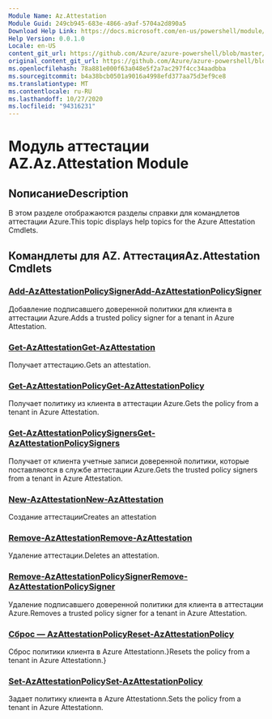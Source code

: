 ```yaml
---
Module Name: Az.Attestation
Module Guid: 249cb945-683e-4866-a9af-5704a2d890a5
Download Help Link: https://docs.microsoft.com/en-us/powershell/module/az.attestation
Help Version: 0.0.1.0
Locale: en-US
content_git_url: https://github.com/Azure/azure-powershell/blob/master/src/Attestation/Attestation/help/Az.Attestation.md
original_content_git_url: https://github.com/Azure/azure-powershell/blob/master/src/Attestation/Attestation/help/Az.Attestation.md
ms.openlocfilehash: 78a881e000f63a048e5f2a7ac297f4cc34aadbba
ms.sourcegitcommit: b4a38bcb0501a9016a4998efd377aa75d3ef9ce8
ms.translationtype: MT
ms.contentlocale: ru-RU
ms.lasthandoff: 10/27/2020
ms.locfileid: "94316231"
---
```

# <span data-ttu-id="49027-101">Модуль аттестации AZ.</span><span class="sxs-lookup"><span data-stu-id="49027-101">Az.Attestation Module</span></span>
## <span data-ttu-id="49027-102">Nописание</span><span class="sxs-lookup"><span data-stu-id="49027-102">Description</span></span>
<span data-ttu-id="49027-103">В этом разделе отображаются разделы справки для командлетов аттестации Azure.</span><span class="sxs-lookup"><span data-stu-id="49027-103">This topic displays help topics for the Azure Attestation Cmdlets.</span></span>

## <span data-ttu-id="49027-104">Командлеты для AZ. Аттестация</span><span class="sxs-lookup"><span data-stu-id="49027-104">Az.Attestation Cmdlets</span></span>
### [<span data-ttu-id="49027-105">Add-AzAttestationPolicySigner</span><span class="sxs-lookup"><span data-stu-id="49027-105">Add-AzAttestationPolicySigner</span></span>](Add-AzAttestationPolicySigner.md)
<span data-ttu-id="49027-106">Добавление подписавшего доверенной политики для клиента в аттестации Azure.</span><span class="sxs-lookup"><span data-stu-id="49027-106">Adds a trusted policy signer for a tenant in Azure Attestation.</span></span>

### [<span data-ttu-id="49027-107">Get-AzAttestation</span><span class="sxs-lookup"><span data-stu-id="49027-107">Get-AzAttestation</span></span>](Get-AzAttestation.md)
<span data-ttu-id="49027-108">Получает аттестацию.</span><span class="sxs-lookup"><span data-stu-id="49027-108">Gets an attestation.</span></span>

### [<span data-ttu-id="49027-109">Get-AzAttestationPolicy</span><span class="sxs-lookup"><span data-stu-id="49027-109">Get-AzAttestationPolicy</span></span>](Get-AzAttestationPolicy.md)
<span data-ttu-id="49027-110">Получает политику из клиента в аттестации Azure.</span><span class="sxs-lookup"><span data-stu-id="49027-110">Gets the policy from a tenant in Azure Attestation.</span></span>

### [<span data-ttu-id="49027-111">Get-AzAttestationPolicySigners</span><span class="sxs-lookup"><span data-stu-id="49027-111">Get-AzAttestationPolicySigners</span></span>](Get-AzAttestationPolicySigners.md)
<span data-ttu-id="49027-112">Получает от клиента учетные записи доверенной политики, которые поставляются в службе аттестации Azure.</span><span class="sxs-lookup"><span data-stu-id="49027-112">Gets the trusted policy signers from a tenant in Azure Attestation.</span></span>

### [<span data-ttu-id="49027-113">New-AzAttestation</span><span class="sxs-lookup"><span data-stu-id="49027-113">New-AzAttestation</span></span>](New-AzAttestation.md)
<span data-ttu-id="49027-114">Создание аттестации</span><span class="sxs-lookup"><span data-stu-id="49027-114">Creates an attestation</span></span>

### [<span data-ttu-id="49027-115">Remove-AzAttestation</span><span class="sxs-lookup"><span data-stu-id="49027-115">Remove-AzAttestation</span></span>](Remove-AzAttestation.md)
<span data-ttu-id="49027-116">Удаление аттестации.</span><span class="sxs-lookup"><span data-stu-id="49027-116">Deletes an attestation.</span></span>

### [<span data-ttu-id="49027-117">Remove-AzAttestationPolicySigner</span><span class="sxs-lookup"><span data-stu-id="49027-117">Remove-AzAttestationPolicySigner</span></span>](Remove-AzAttestationPolicySigner.md)
<span data-ttu-id="49027-118">Удаление подписавшего доверенной политики для клиента в аттестации Azure.</span><span class="sxs-lookup"><span data-stu-id="49027-118">Removes a trusted policy signer for a tenant in Azure Attestation.</span></span>

### [<span data-ttu-id="49027-119">Сброс — AzAttestationPolicy</span><span class="sxs-lookup"><span data-stu-id="49027-119">Reset-AzAttestationPolicy</span></span>](Reset-AzAttestationPolicy.md)
<span data-ttu-id="49027-120">Сброс политики клиента в Azure Attestationn.}</span><span class="sxs-lookup"><span data-stu-id="49027-120">Resets the policy from a tenant in Azure Attestationn.}</span></span>

### [<span data-ttu-id="49027-121">Set-AzAttestationPolicy</span><span class="sxs-lookup"><span data-stu-id="49027-121">Set-AzAttestationPolicy</span></span>](Set-AzAttestationPolicy.md)
<span data-ttu-id="49027-122">Задает политику клиента в Azure Attestationn.</span><span class="sxs-lookup"><span data-stu-id="49027-122">Sets the policy from a tenant in Azure Attestationn.</span></span>

